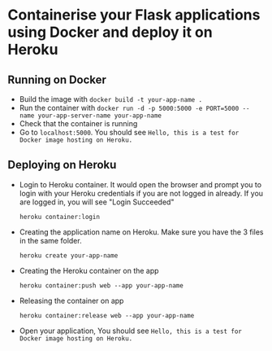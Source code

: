 # Containerise your Flask applications using Docker and deploy it on Heroku

## Running on Docker

- Build the image with `docker build -t your-app-name .`
- Run the container with `docker run -d -p 5000:5000 -e PORT=5000 --name your-app-server-name your-app-name`
- Check that the container is running
- Go to `localhost:5000`. You should see `Hello, this is a test for Docker image hosting on Heroku.`



## Deploying on Heroku

- Login to Heroku container. It would open the browser and prompt you to login with your Heroku credentials if you are not logged in already. If you are logged in, you will see "Login Succeeded"

  `heroku container:login`

- Creating the application name on Heroku. Make sure you have the 3 files in the same folder.

  `heroku create your-app-name`

- Creating the Heroku container on the app

  `heroku container:push web --app your-app-name`

- Releasing the container on app

  `heroku container:release web --app your-app-name`

- Open your application,  You should see `Hello, this is a test for Docker image hosting on Heroku.`

